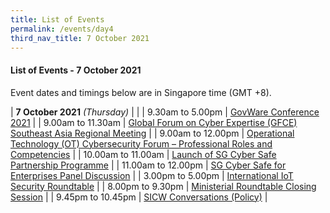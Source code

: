 ```yaml
---
title: List of Events
permalink: /events/day4
third_nav_title: 7 October 2021
---
```

#### **List of Events - 7 October 2021**

Event dates and timings below are in Singapore time (GMT +8). 

| **7 October 2021** *(Thursday)*  |                                                                                                |
| 9.30am to 5.00pm           | [GovWare Conference 2021](/events/govware3)                                                         |
| 9.00am to 11.30am             | [Global Forum on Cyber Expertise (GFCE) Southeast Asia Regional   Meeting](/events/gfce)                       |
| 9.00am to 12.00pm                | [Operational Technology (OT) Cybersecurity Forum – Professional Roles and Competencies](/events/ot-cybersecurity)                               |
| 10.00am to 11.00am               | [Launch of SG Cyber Safe Partnership Programme](/events/launch-of-sg-cyber-safe)                                                  |
| 11.00am to 12.00pm               | [SG Cyber Safe for Enterprises Panel Discussion](/events/sg-cyber-safe-enterprises)                                                 |
| 3.00pm to 5.00pm                 | [International IoT Security Roundtable](/events/iot2)                                                          |
| 8.00pm to 9.30pm              | [Ministerial Roundtable Closing Session](/events/ministerial-roundtable-closing)                                    |
| 9.45pm to 10.45pm          | [SICW Conversations (Policy)](/events/sicw-conversation-policy)                                                                     |